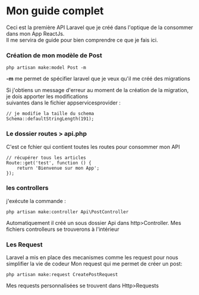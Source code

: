 # Mon guide complet

Ceci est la première API Laravel que je créé dans l'optique de la consommer dans mon App ReactJs.  
Il me servira de guide pour bien comprendre ce que je fais ici.

### Création de mon modèle de Post

```
php artisan make:model Post -m
```

**-m** me permet de spécifier laravel que je veux qu'il me créé des migrations

Si j'obtiens un message d'erreur au moment de la création de la migration, je dois apporter les modifications  
suivantes dans le fichier appservicesprovider :

```
// je modifie la taille du schema
Schema::defaultStringLength(191);

```

### Le dossier routes > api.php

C'est ce fchier qui contient toutes les routes pour consommer mon API

```
// récupérer tous les articles
Route::get('test', function () {
    return 'Bienvenue sur mon App';
});

```

### les controllers

j'exécute la commande :

```
php artisan make:controller Api\PostController

```

Automatiquement il créé un sous dossier Api dans http>Controller. Mes fichiers controlleurs se trouverons à l'intérieur

### Les Request

Laravel a mis en place des mecanismes comme les request pour nous simplifier la vie de codeur
Mon request qui me permet de créer un post:

```
php artisan make:request CreatePostRequest

```

Mes requests personnalisées se trouvent dans Http>Requests
